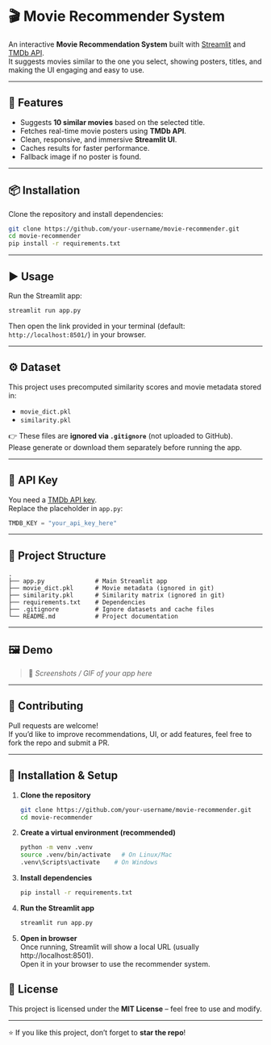 # 🎬 Movie Recommender System

An interactive **Movie Recommendation System** built with [Streamlit](https://streamlit.io/) and [TMDb API](https://www.themoviedb.org/documentation/api).  
It suggests movies similar to the one you select, showing posters, titles, and making the UI engaging and easy to use.  

---

## 🚀 Features
- Suggests **10 similar movies** based on the selected title.  
- Fetches real-time movie posters using **TMDb API**.  
- Clean, responsive, and immersive **Streamlit UI**.  
- Caches results for faster performance.  
- Fallback image if no poster is found.  

---

## 📦 Installation

Clone the repository and install dependencies:

```bash
git clone https://github.com/your-username/movie-recommender.git
cd movie-recommender
pip install -r requirements.txt
```

---

## ▶️ Usage

Run the Streamlit app:

```bash
streamlit run app.py
```

Then open the link provided in your terminal (default: `http://localhost:8501/`) in your browser.  

---

## ⚙️ Dataset
This project uses precomputed similarity scores and movie metadata stored in:
- `movie_dict.pkl`
- `similarity.pkl`

👉 These files are **ignored via `.gitignore`** (not uploaded to GitHub).  
Please generate or download them separately before running the app.  

---

## 🔑 API Key
You need a [TMDb API key](https://developers.themoviedb.org/3/getting-started/introduction).  
Replace the placeholder in `app.py`:

```python
TMDB_KEY = "your_api_key_here"
```

---

## 📂 Project Structure

```
.
├── app.py              # Main Streamlit app
├── movie_dict.pkl      # Movie metadata (ignored in git)
├── similarity.pkl      # Similarity matrix (ignored in git)
├── requirements.txt    # Dependencies
├── .gitignore          # Ignore datasets and cache files
└── README.md           # Project documentation
```

---

## 🖼️ Demo

> 🎥 *Screenshots / GIF of your app here*  

---

## 🤝 Contributing
Pull requests are welcome!  
If you’d like to improve recommendations, UI, or add features, feel free to fork the repo and submit a PR.  

---


## 🚀 Installation & Setup

1. **Clone the repository**  
   ```bash
   git clone https://github.com/your-username/movie-recommender.git
   cd movie-recommender
   ```

2. **Create a virtual environment (recommended)**  
   ```bash
   python -m venv .venv
   source .venv/bin/activate   # On Linux/Mac
   .venv\Scripts\activate    # On Windows
   ```

3. **Install dependencies**  
   ```bash
   pip install -r requirements.txt
   ```

4. **Run the Streamlit app**  
   ```bash
   streamlit run app.py
   ```

5. **Open in browser**  
   Once running, Streamlit will show a local URL (usually http://localhost:8501).  
   Open it in your browser to use the recommender system.


## 📜 License
This project is licensed under the **MIT License** – feel free to use and modify.  

---

⭐ If you like this project, don’t forget to **star the repo**!
